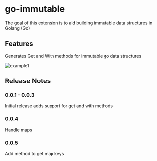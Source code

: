 # go-immutable

The goal of this extension is to aid building immutable data structures in Golang (Go)

## Features
Generates Get and With methods for immutable go data structures

![example1](https://raw.githubusercontent.com/marcus-orchard/go-immutable/main/example1.webp)

## Release Notes


### 0.0.1 - 0.0.3

Initial release adds support for get and with methods

### 0.0.4

Handle maps

### 0.0.5

Add method to get map keys